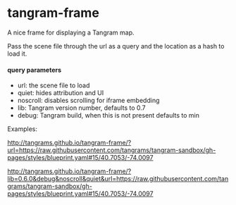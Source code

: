 # tangram-frame
A nice frame for displaying a Tangram map.

Pass the scene file through the url as a query and the location as a hash to load it.

#### query parameters

- url: the scene file to load
- quiet: hides attribution and UI
- noscroll: disables scrolling for iframe embedding
- lib: Tangram version number, defaults to 0.7
- debug: Tangram build, when this is not present defaults to min

Examples:

http://tangrams.github.io/tangram-frame/?url=https://raw.githubusercontent.com/tangrams/tangram-sandbox/gh-pages/styles/blueprint.yaml#15/40.7053/-74.0097

http://tangrams.github.io/tangram-frame/?lib=0.6.0&debug&noscroll&quiet&url=https://raw.githubusercontent.com/tangrams/tangram-sandbox/gh-pages/styles/blueprint.yaml#15/40.7053/-74.0097
